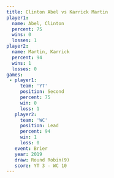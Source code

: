 ```yaml
---
title: Clinton Abel vs Karrick Martin
player1:               
  name: Abel, Clinton  
  percent: 75          
  wins: 0              
  losses: 1            
player2:               
  name: Martin, Karrick
  percent: 94          
  wins: 1              
  losses: 0            
games:
 - player1:          
     team: 'YT'      
     position: Second
     percent: 75     
     win: 0          
     loss: 1         
   player2:        
     team: 'WC'    
     position: Lead
     percent: 94   
     win: 1        
     loss: 0       
   event: Brier        
   year: 2019          
   draw: Round Robin(9)
   score: YT 3 - WC 10 
---
```

